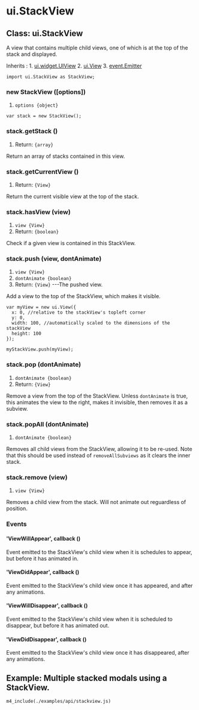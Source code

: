 # ui.StackView

## Class: ui.StackView

A view that contains multiple child views, one of which is
at the top of the stack and displayed.

Inherits
:    1. [ui.widget.UIView](./ui-widget-uiview.html)
     2. [ui.View](./ui-view.html)
     3. [event.Emitter](./event.html#class-event.emitter)

~~~
import ui.StackView as StackView;
~~~

### new StackView ([options])
1. `options {object}`

~~~
var stack = new StackView();
~~~

### stack.getStack ()
1. Return: `{array}`

Return an array of stacks contained in this view.

### stack.getCurrentView ()
1. Return: `{View}`

Return the current visible view at the top of the stack.

### stack.hasView (view)
1. `view {View}`
2. Return: `{boolean}`

Check if a given view is contained in this StackView.

### stack.push (view, dontAnimate)
1. `view {View}`
2. `dontAnimate {boolean}`
3. Return: `{View}` ---The pushed view.

Add a view to the top of the StackView, which makes it visible.

~~~
var myView = new ui.View({
  x: 0, //relative to the stackView's topleft corner
  y: 0,
  width: 100, //automatically scaled to the dimensions of the stackView
  height: 100
});

myStackView.push(myView);
~~~

### stack.pop (dontAnimate)
1. `dontAnimate {boolean}`
2. Return: `{View}`

Remove a view from the top of the StackView. Unless `dontAnimate` is true, this animates the view to the right, makes it invisible, then removes it as a subview.

### stack.popAll (dontAnimate)
1. `dontAnimate {boolean}`

Removes all child views from the StackView, allowing it to be re-used. Note that this should be used instead of `removeAllSubviews` as it clears the inner stack.

### stack.remove (view)
1. `view {View}`

Removes a child view from the stack. Will not animate out
reguardless of position.

### Events

#### \'ViewWillAppear\', callback ()

Event emitted to the StackView's child view when it is
schedules to appear, but before it has animated in.

#### \'ViewDidAppear\', callback ()

Event emitted to the StackView's child view once it has
appeared, and after any animations.

#### \'ViewWillDisappear\', callback ()

Event emitted to the StackView's child view when it is
scheduled to disappear, but before it has animated out.

#### \'ViewDidDisappear\', callback ()

Event emitted to the StackView's child view once it has
disappeared, after any animations.

## Example: Multiple stacked modals using a StackView. 

~~~
m4_include(./examples/api/stackview.js)
~~~
